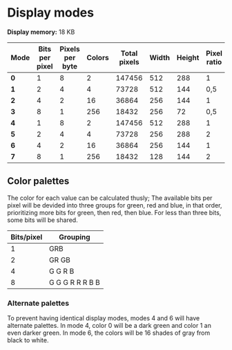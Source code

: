 Display modes
=============

**Display memory:** 18 KB

Mode  | Bits per pixel | Pixels per byte | Colors | Total pixels | Width | Height | Pixel ratio
------|----------------|-----------------|--------|--------------|-------|--------|------------
**0** | 1              | 8               | 2      | 147456       | 512   | 288    | 1
**1** | 2              | 4               | 4      | 73728        | 512   | 144    | 0,5
**2** | 4              | 2               | 16     | 36864        | 256   | 144    | 1
**3** | 8              | 1               | 256    | 18432        | 256   | 72     | 0,5
**4** | 1              | 8               | 2      | 147456       | 512   | 288    | 1
**5** | 2              | 4               | 4      | 73728        | 256   | 288    | 2
**6** | 4              | 2               | 16     | 36864        | 256   | 144    | 1
**7** | 8              | 1               | 256    | 18432        | 128   | 144    | 2

Color palettes
--------------
The color for each value can be calculated thusly; The available bits per pixel will be devided into three groups for green, red and blue, in that order, prioritizing more bits for green, then red, then blue. For less than three bits, some bits will be shared.

Bits/pixel | Grouping
-----------|----------------
1          | GRB
2          | GR GB
4          | G G R B
8          | G G G R R R B B

### Alternate palettes
To prevent having identical display modes, modes 4 and 6 will have alternate palettes. In mode 4, color 0 will be a dark green and color 1 an even darker green. In mode 6, the colors will be 16 shades of gray from black to white.
